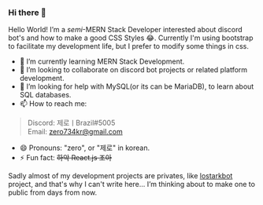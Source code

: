 ### Hi there 👋

Hello World! I’m a *semi*-MERN Stack Developer interested about discord bot's and how to make a good CSS Styles 😂. Currently I'm using bootstrap to facilitate my development life, but I prefer to modify some things in css.


- 🌱 I’m currently learning MERN Stack Development.
- 👯 I’m looking to collaborate on discord bot projects or related platform development.
- 🤔 I’m looking for help with MySQL(or its can be MariaDB), to learn about SQL databases.
- 📫 How to reach me: 
> Discord: 제로ㅣBrazil#5005<br>Email: zero734kr@gmail.com<br>
- 😄 Pronouns: "zero", or "제로" in korean.
- ⚡ Fun fact: ~~하악 React.js 조아~~


Sadly almost of my development projects are privates, like [lostarkbot](https://github.com/lostarkdiscord) project, and that's why I can't write here... I’m thinking about to make one to public from days from now.
